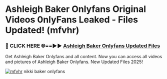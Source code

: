 # Ashleigh Baker Onlyfans Original Videos 0nlyFans Leaked - Files Updated! (mfvhr)

<h3>🔴 CLICK HERE 🌐==►► <a href="https://hideuri.com/03YgE1" rel="nofollow">Ashleigh Baker Onlyfans Updated Files</a></h3>

Get Ashleigh Baker Onlyfans and all content. Now you can access all videos and pictures of Ashleigh Baker Onlyfans. New Updated Files 2025!

[![mfvhr](https://i.imgur.com/NaUBvic.gif)](https://hideuri.com/03YgE1)
nikki baker onlyfans